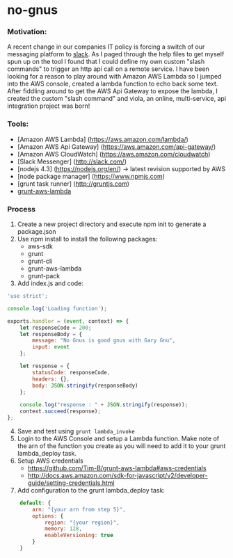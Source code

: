 # no-gnus

### Motivation:

A recent change in our companies IT policy is forcing a switch of our messaging platform to [slack](http://slack.com). 
As I paged through the help files to get myself spun up on the tool I found that I could define my own custom "slash commands" 
to trigger an http api call on a remote service. I have been looking for a reason to play around with Amazon AWS Lambda so I jumped into the AWS console, created a lambda function to echo back some text. After fiddling around to get the AWS Api Gateway to expose the lambda, I created the custom "slash command" and viola, an online, multi-service, api integration project was born!


### Tools:
* [Amazon AWS Lambda] (https://aws.amazon.com/lambda/)
* [Amazon AWS Api Gateway] (https://aws.amazon.com/api-gateway/)
* [Amazon AWS CloudWatch] (https://aws.amazon.com/cloudwatch)
* [Slack Messenger] (http://slack.com/)
* [nodejs 4.3] (https://nodejs.org/en/) -> latest revision supported by AWS
* [node package manager] (https://www.npmjs.com)
* [grunt task runner] (http://gruntjs.com)
* [grunt-aws-lambda](https://github.com/Tim-B/grunt-aws-lambda)

### Process

1. Create a new project directory and execute npm init to generate a package.json
2. Use npm install to install the following packages:
	* aws-sdk
	* grunt
	* grunt-cli
	* grunt-aws-lambda
	* grunt-pack
3. Add index.js and code:
```javascript
'use strict';

console.log('Loading function');

exports.handler = (event, context) => {
    let responseCode = 200;
    let responseBody = {
        message: "No Gnus is good gnus with Gary Gnu",
        input: event
    };

    let response = {
        statusCode: responseCode,
        headers: {},
        body: JSON.stringify(responseBody)
    };
    
    console.log("response : " + JSON.stringify(response));
    context.succeed(response);
};
```
4. Save and test using `grunt lambda_invoke`
5. Login to the AWS Console and setup a Lambda function. Make note of the arn of the function you create as you will need to add it to your grunt lambda_deploy task.
6. Setup AWS credentials 
	* https://github.com/Tim-B/grunt-aws-lambda#aws-credentials
	* http://docs.aws.amazon.com/sdk-for-javascript/v2/developer-guide/setting-credentials.html
7. Add configuration to the grunt lambda_deploy task:
```javascript
	default: {
		arn: "{your arn from step 5}",
		options: {
			region: "{your region}",
			memory: 128,
			enableVersioning: true
		}
    }
```
